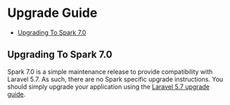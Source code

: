 # Upgrade Guide

- [Upgrading To Spark 7.0](#upgrade-spark-7.0)

<a name="upgrade-spark-7.0"></a>
## Upgrading To Spark 7.0

Spark 7.0 is a simple maintenance release to provide compatibility with Laravel 5.7. As such, there are no Spark specific upgrade instructions. You should simply upgrade your application using the [Laravel 5.7 upgrade guide](https://laravel.com/docs/5.7/upgrade).
